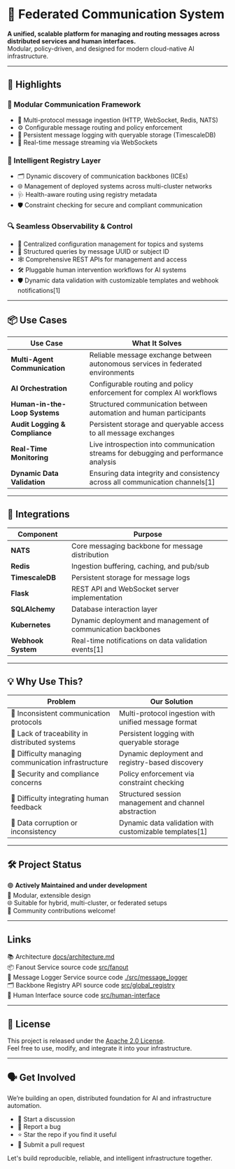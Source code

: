# 🚀 Federated Communication System

**A unified, scalable platform for managing and routing messages across distributed services and human interfaces.**  
Modular, policy-driven, and designed for modern cloud-native AI infrastructure.

---

## 🌟 Highlights

### 🧱 Modular Communication Framework
- 📡 Multi-protocol message ingestion (HTTP, WebSocket, Redis, NATS)
- ⚙️ Configurable message routing and policy enforcement
- 💾 Persistent message logging with queryable storage (TimescaleDB)
- 🔄 Real-time message streaming via WebSockets

### 🧠 Intelligent Registry Layer
- 🗂️ Dynamic discovery of communication backbones (ICEs)
- 🌐 Management of deployed systems across multi-cluster networks
- 🩺 Health-aware routing using registry metadata
- 🛡️ Constraint checking for secure and compliant communication

### 🔍 Seamless Observability & Control
- 🔑 Centralized configuration management for topics and systems
- 🧾 Structured queries by message UUID or subject ID
- 🕸️ Comprehensive REST APIs for management and access
- 🛠️ Pluggable human intervention workflows for AI systems
- 🛡️ Dynamic data validation with customizable templates and webhook notifications[1]

---

## 📦 Use Cases

| Use Case                        | What It Solves                                                                      |
| ------------------------------- | ----------------------------------------------------------------------------------- |
| **Multi-Agent Communication**   | Reliable message exchange between autonomous services in federated environments         |
| **AI Orchestration**            | Configurable routing and policy enforcement for complex AI workflows                   |
| **Human-in-the-Loop Systems**   | Structured communication between automation and human participants                     |
| **Audit Logging & Compliance**  | Persistent storage and queryable access to all message exchanges                     |
| **Real-Time Monitoring**        | Live introspection into communication streams for debugging and performance analysis |
| **Dynamic Data Validation**    | Ensuring data integrity and consistency across all communication channels[1]         |

---

## 🧩 Integrations

| Component           | Purpose                                                     |
| ------------------- | ----------------------------------------------------------- |
| **NATS**            | Core messaging backbone for message distribution              |
| **Redis**           | Ingestion buffering, caching, and pub/sub                     |
| **TimescaleDB**     | Persistent storage for message logs                         |
| **Flask**           | REST API and WebSocket server implementation                |
| **SQLAlchemy**      | Database interaction layer                                  |
| **Kubernetes**      | Dynamic deployment and management of communication backbones |
| **Webhook System**   | Real-time notifications on data validation events[1]          |

---

## 💡 Why Use This?

| Problem                                         | Our Solution                                                        |
| ----------------------------------------------- | ------------------------------------------------------------------- |
| 🔹 Inconsistent communication protocols          | Multi-protocol ingestion with unified message format                |
| 🔹 Lack of traceability in distributed systems   | Persistent logging with queryable storage                           |
| 🔹 Difficulty managing communication infrastructure | Dynamic deployment and registry-based discovery                       |
| 🔹 Security and compliance concerns              | Policy enforcement via constraint checking                          |
| 🔹 Difficulty integrating human feedback       | Structured session management and channel abstraction                |
| 🔹 Data corruption or inconsistency           | Dynamic data validation with customizable templates[1]                |

---

## 🛠 Project Status

🟢 **Actively Maintained and under development**  
🔧 Modular, extensible design  
🌐 Suitable for hybrid, multi-cluster, or federated setups  
🤝 Community contributions welcome!

---

## Links

📚 Architecture [docs/architecture.md](./docs/architecture.md)  
📦 Fanout Service source code [src/fanout](./src/fanout/)  
💾 Message Logger Service source code [./src/message_logger](./src/message_logger/)  
🗂️ Backbone Registry API source code [src/global_registry](./src/global_registry/)  
🤖 Human Interface source code [src/human-interface](./src/human-intervention-system/)  

---

## 📜 License

This project is released under the [Apache 2.0 License](./LICENSE).  
Feel free to use, modify, and integrate it into your infrastructure.

---

## 🗣️ Get Involved

We’re building an open, distributed foundation for AI and infrastructure automation.

- 💬 Start a discussion
- 🐛 Report a bug
- ⭐ Star the repo if you find it useful
- 🤝 Submit a pull request

Let's build reproducible, reliable, and intelligent infrastructure together.
